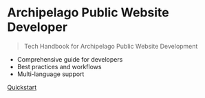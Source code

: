# Archipelago Public Website Developer

> Tech Handbook for Archipelago Public Website Development

- Comprehensive guide for developers
- Best practices and workflows
- Multi-language support

[Quickstart](#archipelago-public-website-developer)
